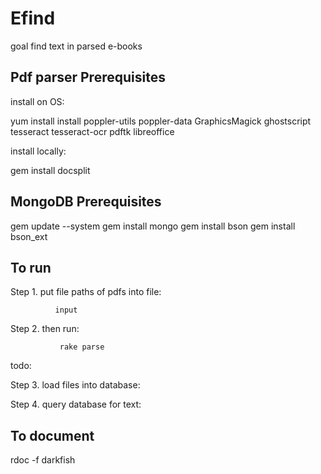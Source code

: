 Efind
=======================
goal find text in parsed e-books


Pdf parser Prerequisites
------------------------
install on OS:

yum install install poppler-utils poppler-data GraphicsMagick ghostscript tesseract tesseract-ocr pdftk libreoffice

install locally:

gem install docsplit

MongoDB Prerequisites
------------------------
gem update --system
gem install mongo
gem install bson
gem install bson_ext




To run
------------------------
Step 1.  put file paths of pdfs into file:

              input


Step 2. then run:

               rake parse

todo:

Step 3. load files into database:

Step 4. query database for text:




To document
------------------------
rdoc -f darkfish


